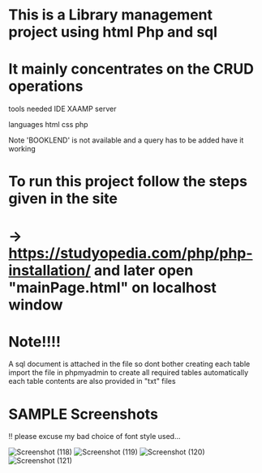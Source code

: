 # This is a Library management project using html Php and sql 
# It mainly concentrates on the CRUD operations 

tools needed
            IDE
            XAAMP server

languages 
          html
          css
          php

Note 'BOOKLEND' is not available and a query has to be added have it working

# To run this project follow the steps given in the site 
# ->    https://studyopedia.com/php/php-installation/  and later open "mainPage.html" on localhost window



# Note!!!! 
A sql document is attached in the file so dont bother creating each table 
import the file in phpmyadmin to create all required tables automatically
each table contents are also provided in "txt" files 


# SAMPLE Screenshots
!! please excuse my bad choice of font style used...

![Screenshot (118)](https://github.com/ShravanSomanna/Library_Management---mysql-php/assets/140410594/f3b51715-ec62-4c3a-bbde-0ce0b06456f7)
![Screenshot (119)](https://github.com/ShravanSomanna/Library_Management---mysql-php/assets/140410594/2e3cc991-da87-46bb-94e5-8489c372d14b)
![Screenshot (120)](https://github.com/ShravanSomanna/Library_Management---mysql-php/assets/140410594/2cb25ff0-9e45-42a9-ba11-0d79928b6092)
![Screenshot (121)](https://github.com/ShravanSomanna/Library_Management---mysql-php/assets/140410594/525f6ce3-9ac0-4d8d-98eb-4e38c89e8dac)


